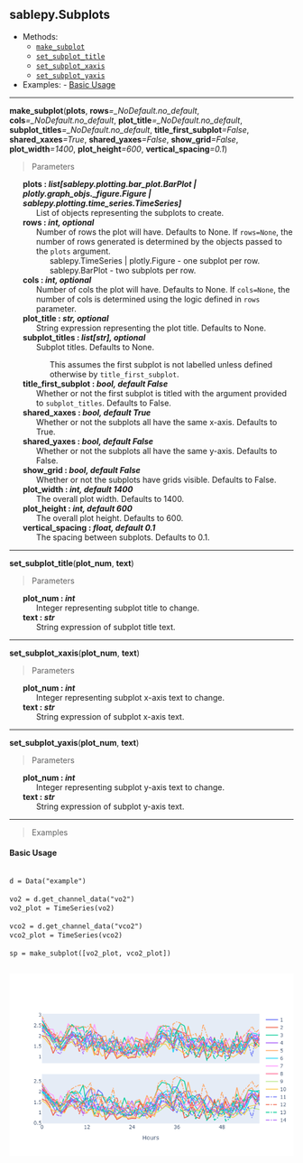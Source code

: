 ## sablepy.Subplots

- Methods:
  - [`make_subplot`](#make-subplot)
  - [`set_subplot_title`](#set-subplot-title)
  - [`set_subplot_xaxis`](#set-subplot-xaxis)
  - [`set_subplot_yaxis`](#set-subplot-yaxis)
- Examples: - [Basic Usage](#basic-usage)
<hr>

<strong id='make-subplot'>make_subplot</strong>(<b>plots</b>, <b>rows</b><i>=\_NoDefault.no_default</i>, <b>cols</b><i>=\_NoDefault.no_default</i>, <b>plot_title</b><i>=\_NoDefault.no_default</i>, <b>subplot_titles</b><i>=\_NoDefault.no_default</i>, <b>title_first_subplot</b><i>=False</i>, <b>shared_xaxes</b><i>=True</i>, <b>shared_yaxes</b><i>=False</i>, <b>show_grid</b><i>=False</i>, <b>plot_width</b><i>=1400</i>, <b>plot_height</b><i>=600</i>, <b>vertical_spacing</b><i>=0.1</i>)

> Parameters

<ul style='list-style: none'>
    <li>
        <b>plots : <i>list[sablepy.plotting.bar_plot.BarPlot | plotly.graph_objs._figure.Figure | sablepy.plotting.time_series.TimeSeries]</i></b>
        <ul style='list-style: none'>
            <li>List of objects representing the subplots to create.</li>
        </ul>
    </li>
    <li>
        <b>rows : <i>int, optional</i></b>
        <ul style='list-style: none'>
            <li>Number of rows the plot will have. Defaults to None. If <code>rows=None</code>, the number of rows generated is determined by the objects passed to the <code>plots</code> argument. 
                <ul style='list-style: none'>
                    <li>sablepy.TimeSeries | plotly.Figure - one subplot per row.</li>
                    <li>sablepy.BarPlot - two subplots per row.</li>
                </ul>
            </li>
        </ul>
    </li>
    <li>
        <b>cols : <i>int, optional</i></b>
        <ul style='list-style: none'>
            <li>Number of cols the plot will have. Defaults to None. If <code>cols=None</code>, the number of cols is determined using the logic defined in <code>rows</code> parameter.</li>
        </ul>
    </li>
    <li>
        <b>plot_title : <i>str, optional</i></b>
        <ul style='list-style: none'>
            <li>String expression representing the plot title. Defaults to None.</li>
        </ul>
    </li>
    <li>
        <b>subplot_titles : <i>list[str], optional</i></b>
        <ul style='list-style: none'>
            <li>Subplot titles. Defaults to None.</li>
                <ul style='list-style: none'>
                    <li>This assumes the first subplot is not labelled unless defined otherwise by <code>title_first_subplot</code>.</li>
                </ul>
        </ul>
    </li>
    <li>
        <b>title_first_subplot : <i>bool, default False</i></b>
        <ul style='list-style: none'>
            <li>Whether or not the first subplot is titled with the argument provided to <code>subplot_titles</code>. Defaults to False.</li>
        </ul>
    </li>
    <li>
        <b>shared_xaxes : <i>bool, default True</i></b>
        <ul style='list-style: none'>
            <li>Whether or not the subplots all have the same x-axis. Defaults to True.</li>
        </ul>
    </li>
    <li>
        <b>shared_yaxes : <i>bool, default False</i></b>
        <ul style='list-style: none'>
            <li>Whether or not the subplots all have the same y-axis. Defaults to False.</li>
        </ul>
    </li>
    <li>
        <b>show_grid : <i>bool, default False</i></b>
        <ul style='list-style: none'>
            <li>Whether or not the subplots have grids visible. Defaults to False.</li>
        </ul>
    </li>
    <li>
        <b>plot_width : <i>int, default 1400</i></b>
        <ul style='list-style: none'>
            <li>The overall plot width. Defaults to 1400.</li>
        </ul>
    </li>
    <li>
        <b>plot_height : <i>int, default 600</i></b>
        <ul style='list-style: none'>
            <li>The overall plot height. Defaults to 600.</li>
        </ul>
    </li>
    <li>
        <b>vertical_spacing : <i>float, default 0.1</i></b>
        <ul style='list-style: none'>
            <li>The spacing between subplots. Defaults to 0.1.</li>
        </ul>
    </li>
</ul>
<hr>

<strong id='set-subplot-title'>set_subplot_title</strong>(<b>plot_num</b>, <b>text</b>)

> Parameters

<ul style='list-style: none'>
    <li>
        <b>plot_num : <i>int</i></b>
        <ul style='list-style: none'>
            <li>Integer representing subplot title to change.</li>
        </ul>
    </li>
    <li>
        <b>text : <i>str</i></b>
        <ul style='list-style: none'>
            <li>String expression of subplot title text.</li>
        </ul>
    </li>
</ul>
<hr>

<strong id='set-subplot-xaxis'>set_subplot_xaxis</strong>(<b>plot_num</b>, <b>text</b>)

> Parameters

<ul style='list-style: none'>
    <li>
        <b>plot_num : <i>int</i></b>
        <ul style='list-style: none'>
            <li>Integer representing subplot x-axis text to change.</li>
        </ul>
    </li>
    <li>
        <b>text : <i>str</i></b>
        <ul style='list-style: none'>
            <li>String expression of subplot x-axis text.</li>
        </ul>
    </li>
</ul><hr>
<strong id='set-subplot-yaxis'>set_subplot_yaxis</strong>(<b>plot_num</b>, <b>text</b>)

> Parameters

<ul style='list-style: none'>
    <li>
        <b>plot_num : <i>int</i></b>
        <ul style='list-style: none'>
            <li>Integer representing subplot y-axis text to change.</li>
        </ul>
    </li>
    <li>
        <b>text : <i>str</i></b>
        <ul style='list-style: none'>
            <li>String expression of subplot y-axis text.</li>
        </ul>
    </li>
</ul>
<hr>

> Examples

#### Basic Usage

<div style="display:flex">

```
d = Data("example")

vo2 = d.get_channel_data("vo2")
vo2_plot = TimeSeries(vo2)

vco2 = d.get_channel_data("vco2")
vco2_plot = TimeSeries(vco2)

sp = make_subplot([vo2_plot, vco2_plot])
```

</div>
<div style="display:flex">

![subplot-basic](../images/subplot/subplot-basic.png)

</div>
